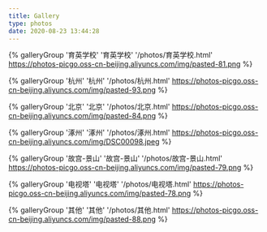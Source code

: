 ```yaml
---
title: Gallery
type: photos
date: 2020-08-23 13:44:28
---
```

<div class="gallery-group-main">


{% galleryGroup '育英学校' '育英学校' '/photos/育英学校.html' https://photos-picgo.oss-cn-beijing.aliyuncs.com/img/pasted-81.png %}

{% galleryGroup '杭州' '杭州' '/photos/杭州.html' https://photos-picgo.oss-cn-beijing.aliyuncs.com/img/pasted-93.png %}

{% galleryGroup '北京' '北京' '/photos/北京.html' https://photos-picgo.oss-cn-beijing.aliyuncs.com/img/pasted-84.png %}

{% galleryGroup '涿州' '涿州' '/photos/涿州.html' https://photos-picgo.oss-cn-beijing.aliyuncs.com/img/DSC00098.jpeg %}

{% galleryGroup '故宫-景山' '故宫-景山' '/photos/故宫-景山.html' https://photos-picgo.oss-cn-beijing.aliyuncs.com/img/pasted-79.png %}

{% galleryGroup '电视塔' '电视塔' '/photos/电视塔.html' https://photos-picgo.oss-cn-beijing.aliyuncs.com/img/pasted-78.png %}

{% galleryGroup '其他' '其他' '/photos/其他.html' https://photos-picgo.oss-cn-beijing.aliyuncs.com/img/pasted-88.png %}

</div>
